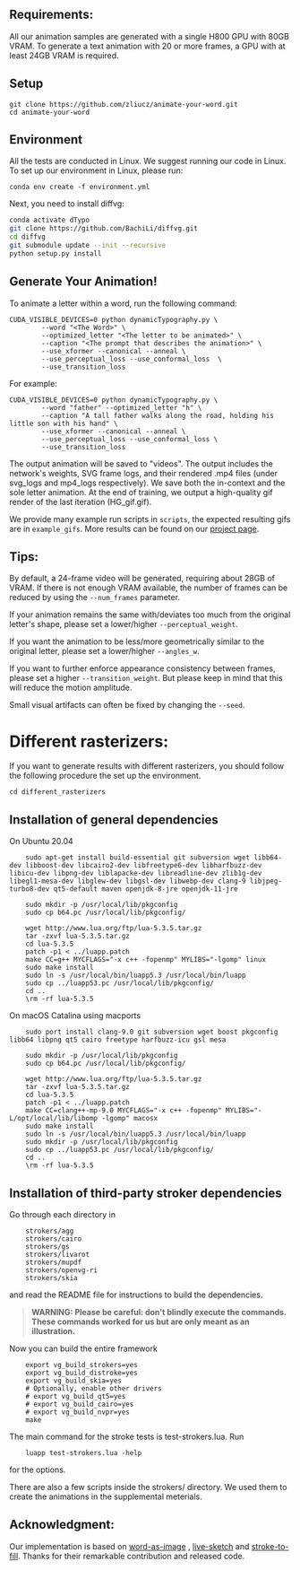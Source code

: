 ## Requirements:
All our animation samples are generated with a single H800 GPU with 80GB VRAM. To generate a text animation with 20 or more frames, a GPU with at least 24GB VRAM is required.

## Setup
```
git clone https://github.com/zliucz/animate-your-word.git
cd animate-your-word
```

## Environment
All the tests are conducted in Linux. We suggest running our code in Linux. To set up our environment in Linux, please run:
```
conda env create -f environment.yml
```
Next, you need to install diffvg:
```bash
conda activate dTypo
git clone https://github.com/BachiLi/diffvg.git
cd diffvg
git submodule update --init --recursive
python setup.py install
```

## Generate Your Animation!
To animate a letter within a word, run the following command:
```
CUDA_VISIBLE_DEVICES=0 python dynamicTypography.py \
        --word "<The Word>" \
        --optimized_letter "<The letter to be animated>" \
        --caption "<The prompt that describes the animation>" \
        --use_xformer --canonical --anneal \
        --use_perceptual_loss --use_conformal_loss  \
        --use_transition_loss
```
For example:
```
CUDA_VISIBLE_DEVICES=0 python dynamicTypography.py \
        --word "father" --optimized_letter "h" \
        --caption "A tall father walks along the road, holding his little son with his hand" \
        --use_xformer --canonical --anneal \
        --use_perceptual_loss --use_conformal_loss \
        --use_transition_loss
```

The output animation will be saved to "videos". The output includes the network's weights, SVG frame logs, and their rendered .mp4 files (under svg_logs and mp4_logs respectively). We save both the in-context and the sole letter animation.
At the end of training, we output a high-quality gif render of the last iteration (HG_gif.gif). <br>

We provide many example run scripts in `scripts`, the expected resulting gifs are in `example_gifs`. More results can be found on our [project page](https://animate-your-word.github.io/demo/).

## Tips:

By default, a 24-frame video will be generated, requiring about 28GB of VRAM. If there is not enough VRAM available, the number of frames can be reduced by using the `--num_frames` parameter.

If your animation remains the same with/deviates too much from the original letter's shape, please set a lower/higher `--perceptual_weight`.

If you want the animation to be less/more geometrically similar to the original letter, please set a lower/higher `--angles_w`.

If you want to further enforce appearance consistency between frames, please set a higher `--transition_weight`. But please keep in mind that this will reduce the motion amplitude.

Small visual artifacts can often be fixed by changing the `--seed`.

# Different rasterizers:
If you want to generate results with different rasterizers, you should follow the following procedure the set up the environment.

```
cd different_rasterizers

```


## Installation of general dependencies

On Ubuntu 20.04

```
    sudo apt-get install build-essential git subversion wget libb64-dev libboost-dev libcairo2-dev libfreetype6-dev libharfbuzz-dev libicu-dev libpng-dev liblapacke-dev libreadline-dev zlib1g-dev libegl1-mesa-dev libglew-dev libgsl-dev libwebp-dev clang-9 libjpeg-turbo8-dev qt5-default maven openjdk-8-jre openjdk-11-jre

    sudo mkdir -p /usr/local/lib/pkgconfig
    sudo cp b64.pc /usr/local/lib/pkgconfig/

    wget http://www.lua.org/ftp/lua-5.3.5.tar.gz
    tar -zxvf lua-5.3.5.tar.gz
    cd lua-5.3.5
    patch -p1 < ../luapp.patch
    make CC=g++ MYCFLAGS="-x c++ -fopenmp" MYLIBS="-lgomp" linux
    sudo make install
    sudo ln -s /usr/local/bin/luapp5.3 /usr/local/bin/luapp
    sudo cp ../luapp53.pc /usr/local/lib/pkgconfig/
    cd ..
    \rm -rf lua-5.3.5

```

On macOS Catalina using macports


```
    sudo port install clang-9.0 git subversion wget boost pkgconfig libb64 libpng qt5 cairo freetype harfbuzz-icu gsl mesa

    sudo mkdir -p /usr/local/lib/pkgconfig
    sudo cp b64.pc /usr/local/lib/pkgconfig/

    wget http://www.lua.org/ftp/lua-5.3.5.tar.gz
    tar -zxvf lua-5.3.5.tar.gz
    cd lua-5.3.5
    patch -p1 < ../luapp.patch
    make CC=clang++-mp-9.0 MYCFLAGS="-x c++ -fopenmp" MYLIBS="-L/opt/local/lib/libomp -lgomp" macosx
    sudo make install
    sudo ln -s /usr/local/bin/luapp5.3 /usr/local/bin/luapp
    sudo mkdir -p /usr/local/lib/pkgconfig
    sudo cp ../luapp53.pc /usr/local/lib/pkgconfig/
    cd ..
    \rm -rf lua-5.3.5
```

## Installation of third-party stroker dependencies

Go through each directory in

```
    strokers/agg
    strokers/cairo
    strokers/gs
    strokers/livarot
    strokers/mupdf
    strokers/openvg-ri
    strokers/skia
```

and read the README file for instructions to build the dependencies.

> **WARNING: Please be careful: don't blindly execute the commands.
> These commands worked for us but are only meant as an illustration.**

Now you can build the entire framework

```
    export vg_build_strokers=yes
    export vg_build_distroke=yes
    export vg_build_skia=yes
    # Optionally, enable other drivers
    # export vg_build_qt5=yes
    # export vg_build_cairo=yes
    # export vg_build_nvpr=yes
    make
```

The main command for the stroke tests is test-strokers.lua.
Run

```
    luapp test-strokers.lua -help
```

for the options.

There are also a few scripts inside the strokers/ directory.
We used them to create the animations in the supplemental meterials.

## Acknowledgment:
Our implementation is based on [word-as-image](https://github.com/Shiriluz/Word-As-Image) , [live-sketch](https://github.com/yael-vinker/live_sketch) and [stroke-to-fill](https://github.com/diegonehab/stroke-to-fill#). Thanks for their remarkable contribution and released code.
